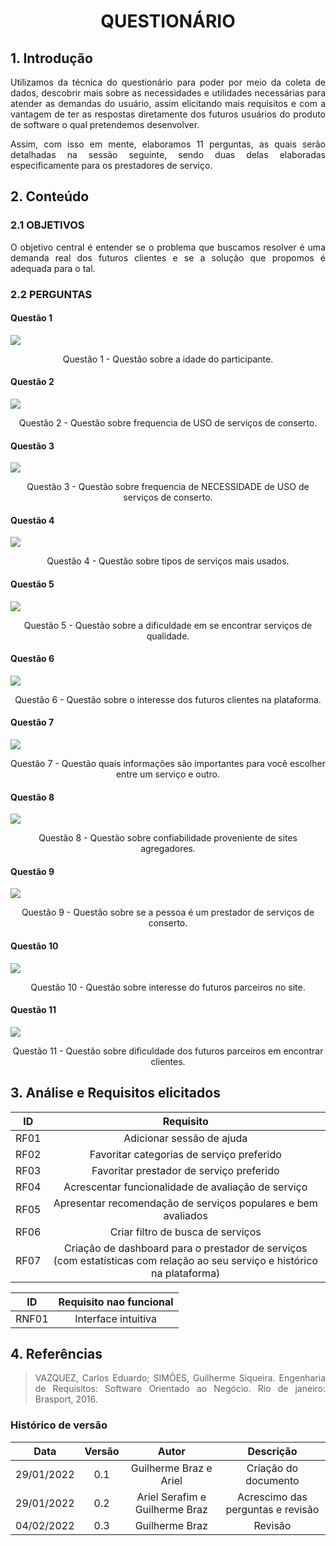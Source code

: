 # <center> QUESTIONÁRIO

<div align="justify">

## 1. Introdução

Utilizamos da técnica do questionário para poder por meio da coleta de dados, descobrir mais sobre as necessidades e utilidades necessárias para atender as demandas do usuário, assim elicitando mais requisitos e com a vantagem de ter as respostas diretamente dos futuros usuários do produto de software o qual pretendemos desenvolver.

Assim, com isso em mente, elaboramos 11 perguntas, as quais serão detalhadas na sessão seguinte, sendo duas delas elaboradas especificamente para os prestadores de serviço.

## 2. Conteúdo

### 2.1 OBJETIVOS

O objetivo central é entender se o problema que buscamos resolver é uma demanda real dos futuros clientes e se a solução que propomos é adequada para o tal.

### 2.2 PERGUNTAS

#### Questão 1

<img src='assets/images/questionario/Questao01.png' width=auto height=auto><figcaption><center>Questão 1 - Questão sobre a idade do participante.<br></center></figcaption>

#### Questão 2

<img src='assets/images/questionario/Questao02.png' width=auto height=auto><figcaption><center>Questão 2 - Questão sobre frequencia de USO de serviços de conserto.<br></center></figcaption>

#### Questão 3

<img src='assets/images/questionario/Questao03.png' width=auto height=auto><figcaption><center>Questão 3 - Questão sobre frequencia de NECESSIDADE de USO de serviços de conserto.<br></center></figcaption>

#### Questão 4

<img src='assets/images/questionario/Questao04.png' width=auto height=auto><figcaption><center>Questão 4 - Questão sobre tipos de serviços mais usados.<br></center></figcaption>

#### Questão 5

<img src='assets/images/questionario/Questao05.png' width=auto height=auto><figcaption><center>Questão 5 - Questão sobre a dificuldade em se encontrar serviços de qualidade.<br></center></figcaption>

#### Questão 6

<img src='assets/images/questionario/Questao06.png' width=auto height=auto><figcaption><center>Questão 6 - Questão sobre o interesse dos futuros clientes na plataforma.<br></center></figcaption>

#### Questão 7
<img src='assets/images/questionario/Questao07.png' width=auto height=auto><figcaption><center>Questão 7 - Questão quais informações são importantes para você escolher entre um serviço e outro.<br></center></figcaption>

#### Questão 8

<img src='assets/images/questionario/Questao08.png' width=auto height=auto><figcaption><center>Questão 8 - Questão sobre confiabilidade proveniente de sites agregadores.<br></center></figcaption>

#### Questão 9

<img src='assets/images/questionario/Questao09.png' width=auto height=auto><center>Questão 9 - Questão sobre se a pessoa é um prestador de serviços de conserto.<br></center></figcaption>

#### Questão 10

<img src='assets/images/questionario/Questao10.png' width=auto height=auto><figcaption><center>Questão 10 - Questão sobre interesse do futuros parceiros no site.<br></center></figcaption>

#### Questão 11

<img src='assets/images/questionario/Questao11.png' width=auto height=auto><figcaption><center>Questão 11 - Questão sobre dificuldade dos futuros parceiros em encontrar clientes.<br></center></figcaption>

## 3. Análise e Requisitos elicitados

 ID   | Requisito |
|:-:   | :-: |  
| RF01 | Adicionar sessão de ajuda|
| RF02 | Favoritar categorias de serviço preferido|
| RF03 | Favoritar prestador de serviço preferido|
| RF04 | Acrescentar funcionalidade de avaliação de serviço |
| RF05 | Apresentar recomendação de serviços populares e bem avaliados|
| RF06 | Criar filtro de busca de serviços |
| RF07 | Criação de dashboard para o prestador de serviços (com estatísticas com relação ao seu serviço e histórico na plataforma) |

 ID   | Requisito nao funcional|
|:-:   | :-: |  
| RNF01 | Interface intuitiva |

## 4. Referências

> VAZQUEZ, Carlos Eduardo; SIMÕES, Guilherme Siqueira. Engenharia de Requisitos: Software Orientado ao Negócio. Rio de janeiro: Brasport, 2016.

</div>

### Histórico de versão

|    Data    | Versão |    Autor    |      Descrição       |
| :--------: | :----: | :---------: | :------------------: |
| 29/01/2022 |  0.1   | Guilherme Braz e Ariel | Criação do documento |
| 29/01/2022 |  0.2   | Ariel Serafim e Guilherme Braz | Acrescimo das perguntas e revisão  |
| 04/02/2022 |  0.3   | Guilherme Braz | Revisão |
